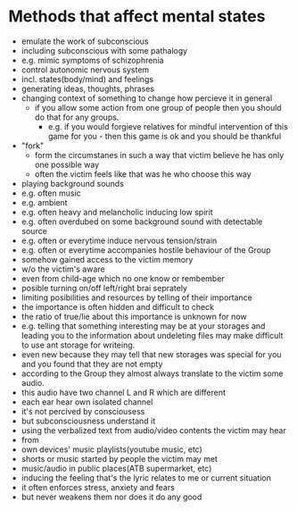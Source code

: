 # Methods that affect mental states
- emulate the work of subconscious
 - including subconscious with some pathalogy
  - e.g. mimic symptoms of schizophrenia
 - control autonomic nervous system
  - incl. states(body/mind) and feelings
 - generating ideas, thoughts, phrases
- changing context of something to change how percieve it in general
  - if you allow some action from one group of people then you should do that for any groups.
    - e.g. if you would forgieve relatives for mindful intervention of this game for you - then this game is ok and you should be thankful
- "fork"
  - form the circumstanes in such a way that victim believe he has only one possible way
  - often the victim feels like that was he who choose this way
- playing background sounds
 - e.g. often music
 - e.g. ambient
 - e.g. often heavy and melancholic inducing low spirit
 - e.g. often overdubed on some background sound with detectable source
 - e.g. often or everytime induce nervous tension/strain
 - e.g. often or everytime accompanies hostile behaviour of the Group
- somehow gained access to the victim memory 
 - w/o the victim's aware
 - even from child-age which no one know or rembember
- posible turning on/off left/right brai seprately
- limiting posibilities and resources by telling of their importance
 - the importance is often hidden and difficult to check
 - the ratio of true/lie about this importance is unknown for now
 - e.g. telling that something interesting may be at your storages and leading you to the information about undeleting files may make difficult to use ant storage for writeing.
  - even new because they may tell that new storages was special  for you and you found that they are not empty
- according to the Group they almost always translate to the victim some audio.
 - this audio have two channel L and R which are different
  - each ear hear own isolated channel
  - it's not percived by consciousess 
   - but subconsciousness understand it
- using the verbalized text from audio/video contents the victim may hear
 - from
  - own devices' music playlists(youtube music, etc)
  - shorts or music started by people the victim may met
  - music/audio in public places(ATB supermarket, etc)
 - inducing the feeling that's the lyric relates to me or current situation  
 - it often enforces stress, anxiety and fears
  - but never weakens them nor does it do any good

